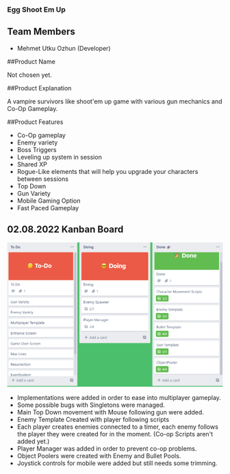 ### Egg Shoot Em Up 

## Team Members

-  Mehmet Utku Ozhun (Developer)

##Product Name

Not chosen yet.

##Product Explanation

A vampire survivors like shoot'em up game with various gun mechanics and Co-Op Gameplay.

##Product Features

- Co-Op gameplay
- Enemy variety
- Boss Triggers
- Leveling up system in session
- Shared XP
- Rogue-Like elements that will help you upgrade your characters between sessions
- Top Down 
- Gun Variety
- Mobile Gaming Option 
- Fast Paced Gameplay

## 02.08.2022 Kanban Board

![](https://raw.githubusercontent.com/ozhun17/Unity-Top-Down-Shoot-Em-Up/main/kanban%20board.png?token=GHSAT0AAAAAABXGVQKZ2UE3XHT2EZ6UZEN6YXJE2LQ)


- Implementations were added in order to ease into multiplayer gameplay. 
- Some possible bugs with Singletons were managed.
- Main Top Down movement with Mouse following gun were added.
- Enemy Template Created with player following scripts
- Each player creates enemies connected to a timer, each enemy follows the player they were created for in the moment. (Co-op Scripts aren't added yet.)
- Player Manager was added in order to prevent co-op problems.
- Object Poolers were created with Enemy and Bullet Pools.
- Joystick controls for mobile were added but still needs some trimming.



